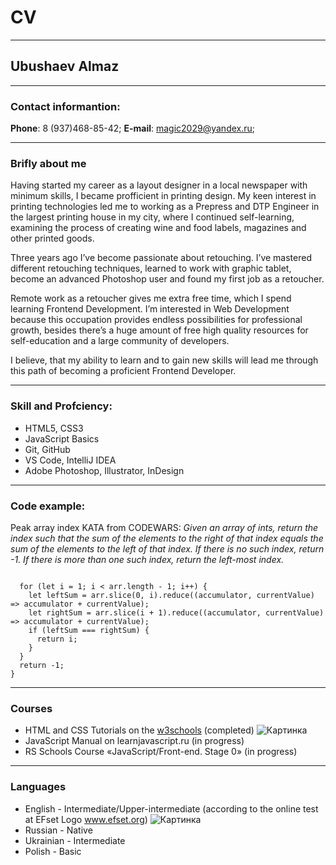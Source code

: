# CV
***
## Ubushaev Almaz
***
### Contact informantion:
**Phone**: 8 (937)468-85-42;
**E-mail**: magic2029@yandex.ru;
***
### Brifly about me
Having started my career as a layout designer in a local newspaper with minimum skills, I became profficient in printing design.
My keen interest in printing technologies led me to working as a Prepress and DTP Engineer in the largest printing house in my city,
where I continued self-learning, examining the process of creating wine and food labels, magazines and other printed goods.

Three years ago I’ve become passionate about retouching. I’ve mastered different retouching techniques,
learned to work with graphic tablet, become an advanced Photoshop user and found my first job as a retoucher.

Remote work as a retoucher gives me extra free time, which I spend learning Frontend Development.
I’m interested in Web Development because this occupation provides endless possibilities for professional growth,
besides there’s a huge amount of free high quality resources for self-education and a large community of developers.

I believe, that my ability to learn and to gain new skills will lead me through this path of becoming a proficient Frontend Developer.
***
### Skill and Profciency:
* HTML5, CSS3
* JavaScript Basics
* Git, GitHub
* VS Code, IntelliJ IDEA
* Adobe Photoshop, Illustrator, InDesign
***
### Code example:
Peak array index KATA from CODEWARS: *Given an array of ints, return the index such that the sum of the elements to the right of that index equals the sum of the elements to the left of that index. If there is no such index, return -1. If there is more than one such index, return the left-most index.*
```function peak(arr) {

  for (let i = 1; i < arr.length - 1; i++) {
    let leftSum = arr.slice(0, i).reduce((accumulator, currentValue) => accumulator + currentValue);
    let rightSum = arr.slice(i + 1).reduce((accumulator, currentValue) => accumulator + currentValue);
    if (leftSum === rightSum) {
      return i;
    }
  }
  return -1;
}
```
***
### Courses
* HTML and CSS Tutorials on the [w3schools](https://www.w3schools.com) (completed)
![Картинка](https://annavoloshina.github.io/rsschool-cv/images/w3schools-score.jpg "Подпись")
* JavaScript Manual on learnjavascript.ru (in progress)
* RS Schools Course «JavaScript/Front-end. Stage 0» (in progress)
***
### Languages
* English - Intermediate/Upper-intermediate (according to the online test at EFset Logo www.efset.org)
![Картинка](https://annavoloshina.github.io/rsschool-cv/images/efset-english-level.jpg)
* Russian - Native
* Ukrainian - Intermediate
* Polish - Basic
